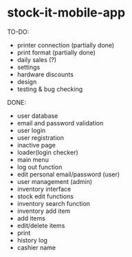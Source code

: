 # stock-it-mobile-app

TO-DO: <br>
- printer connection (partially done)
- print format (partially done)
- daily sales (?)
- settings
- hardware discounts
- design
- testing & bug checking

DONE: <br>
- user database
- email and password validation
- user login
- user registration
- inactive page
- loader(login checker)
- main menu
- log out function
- edit personal email/password (user)
- user management (admin)
- inventory interface
- stock edit functions
- inventory search function
- inventory add item
- add items
- edit/delete items
- print
- history log
- cashier name
